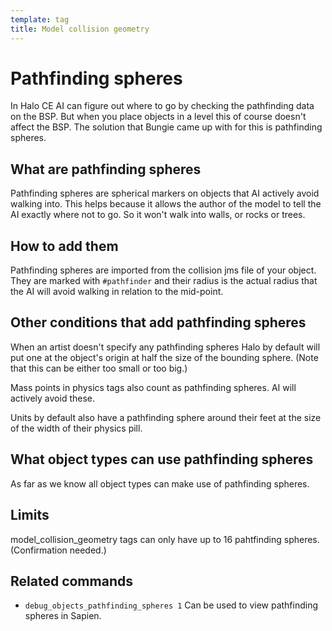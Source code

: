 ```yaml
---
template: tag
title: Model collision geometry
---
```


# Pathfinding spheres
In Halo CE AI can figure out where to go by checking the pathfinding data on the BSP. But when you place objects in a level this of course doesn't affect the BSP. The solution that Bungie came up with for this is pathfinding spheres.

## What are pathfinding spheres
Pathfinding spheres are spherical markers on objects that AI actively avoid walking into. This helps because it allows the author of the model to tell the AI exactly where not to go. So it won't walk into walls, or rocks or trees.

## How to add them
Pathfinding spheres are imported from the collision jms file of your object. They are marked with `#pathfinder` and their radius is the actual radius that the AI will avoid walking in relation to the mid-point.

## Other conditions that add pathfinding spheres
When an artist doesn't specify any pathfinding spheres Halo by default will put one at the object's origin at half the size of the bounding sphere. (Note that this can be either too small or too big.)

Mass points in physics tags also count as pathfinding spheres. AI will actively avoid these.

Units by default also have a pathfinding sphere around their feet at the size of the width of their physics pill.

## What object types can use pathfinding spheres
As far as we know all object types can make use of pathfinding spheres.

## Limits
model_collision_geometry tags can only have up to 16 pahtfinding spheres. (Confirmation needed.)

## Related commands
 - `debug_objects_pathfinding_spheres 1`
    Can be used to view pathfinding spheres in Sapien.
